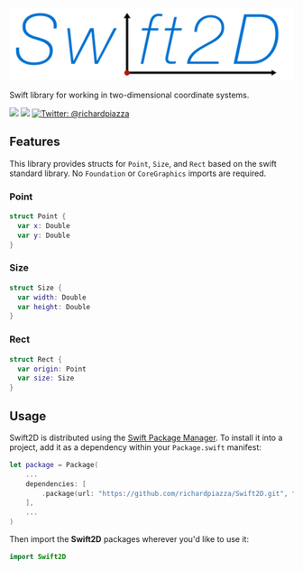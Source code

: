 <p align="center">
    <img src="Swift2D.png" width="512" max-width="90%" alt="Swift2D" />
</p>

Swift library for working in two-dimensional coordinate systems.

<p>
  <img src="https://github.com/richardpiazza/Swift2D/workflows/Swift/badge.svg?branch=main" />
  <img src="https://img.shields.io/badge/Swift-5.2-orange.svg" />
  <a href="https://twitter.com/richardpiazza">
    <img src="https://img.shields.io/badge/twitter-@richardpiazza-blue.svg?style=flat" alt="Twitter: @richardpiazza" />
  </a>
</p>

## Features

This library provides structs for `Point`, `Size`, and `Rect` based on the swift standard library. No `Foundation` or `CoreGraphics` imports are required.

### Point

```swift
struct Point {
  var x: Double
  var y: Double
}
```

### Size

```swift
struct Size {
  var width: Double
  var height: Double
}
```

### Rect

```swift
struct Rect {
  var origin: Point
  var size: Size
}
```

## Usage

Swift2D is distributed using the [Swift Package Manager](https://swift.org/package-manager). To install it into a project, add it as a dependency within your `Package.swift` manifest:

```swift
let package = Package(
    ...
    dependencies: [
        .package(url: "https://github.com/richardpiazza/Swift2D.git", from: "1.1.0")
    ],
    ...
)
```

Then import the **Swift2D** packages wherever you'd like to use it:

```swift
import Swift2D
```
